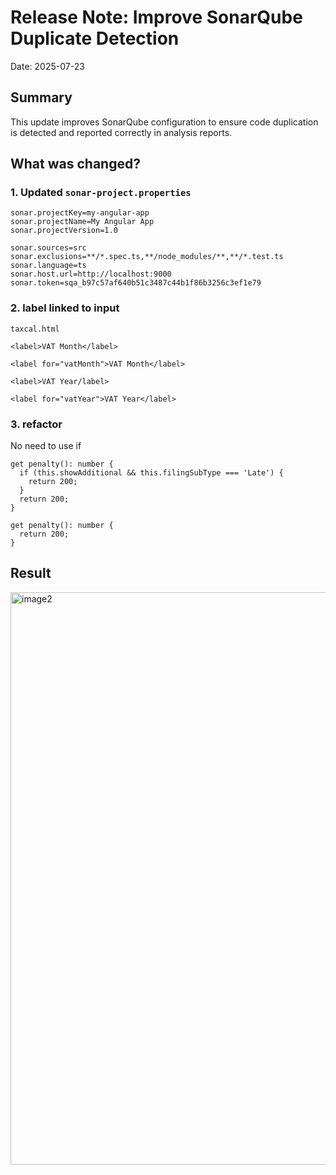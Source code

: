 # Release Note: Improve SonarQube Duplicate Detection
 Date: 2025-07-23
## Summary
This update improves SonarQube configuration to ensure code duplication is detected and reported correctly in analysis reports.

##  What was changed?
### 1. Updated `sonar-project.properties`
```properties
sonar.projectKey=my-angular-app
sonar.projectName=My Angular App
sonar.projectVersion=1.0

sonar.sources=src
sonar.exclusions=**/*.spec.ts,**/node_modules/**,**/*.test.ts
sonar.language=ts
sonar.host.url=http://localhost:9000
sonar.token=sqa_b97c57af640b51c3487c44b1f86b3256c3ef1e79
```
### 2. label linked to input
`taxcal.html`
```
<label>VAT Month</label>
```
```
<label for="vatMonth">VAT Month</label>
```
```
<label>VAT Year/label>
```
```
<label for="vatYear">VAT Year</label>
```
### 3. refactor
No need to use if
```
get penalty(): number {
  if (this.showAdditional && this.filingSubType === 'Late') {
    return 200;
  }
  return 200;
}
```
```
get penalty(): number {
  return 200;
}
```
## Result
<img width="1830" height="916" alt="image2" src="https://github.com/user-attachments/assets/fe3056ca-582c-4ca8-80be-9d18ee989e55" />
